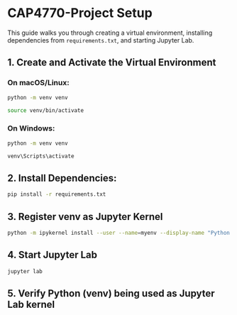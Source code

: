 # CAP4770-Project Setup

This guide walks you through creating a virtual environment, installing dependencies from `requirements.txt`, and starting Jupyter Lab.

## 1. Create and Activate the Virtual Environment

### On macOS/Linux:
```bash
python -m venv venv
```
```bash
source venv/bin/activate
```

### On Windows: 
```bash
python -m venv venv
```
```bash
venv\Scripts\activate
```

## 2. Install Dependencies:
```bash
pip install -r requirements.txt
```

## 3. Register venv as Jupyter Kernel
```bash
python -m ipykernel install --user --name=myenv --display-name "Python (venv)"
```

## 4. Start Jupyter Lab
```bash
jupyter lab
```

## 5. Verify Python (venv) being used as Jupyter Lab kernel
